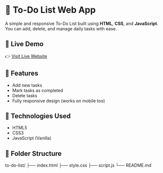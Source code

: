 # 📝 To-Do List Web App

A simple and responsive To-Do List built using **HTML**, **CSS**, and **JavaScript**.  
You can add, delete, and manage daily tasks with ease.

## 🔗 Live Demo
👉 [Visit Live Website](https://to-do-list-janvi.netlify.app)

## 📌 Features
- Add new tasks
- Mark tasks as completed
- Delete tasks
- Fully responsive design (works on mobile too)

## 🚀 Technologies Used
- HTML5
- CSS3
- JavaScript (Vanilla)

## 📁 Folder Structure
to-do-list/
├── index.html
├── style.css
├── script.js
└── README.md
